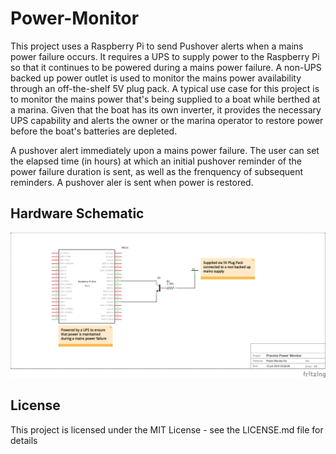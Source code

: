 # Power-Monitor
This project uses a Raspberry Pi to send Pushover alerts when a mains power failure occurs. It requires a UPS to supply power to the Raspberry Pi so that it continues to be powered during a mains power failure. A non-UPS backed up power outlet is used to monitor the mains power availability through an off-the-shelf 5V plug pack. A typical use case for this project is to monitor the mains power that's being supplied to a boat while berthed at a marina. Given that the boat has its own inverter, it provides the necessary UPS capability and alerts the owner or the marina operator to restore power before the boat's batteries are depleted.

A pushover alert immediately upon a mains power failure. The user can set the elapsed time (in hours) at which an initial pushover reminder of the power failure duration is sent, as well as the frenquency of subsequent reminders. A pushover aler is sent when power is restored.

## Hardware Schematic
![Schematic](https://github.com/roscoe81/Power-Monitor/blob/master/Power_Monitor_schem.png)

## License

This project is licensed under the MIT License - see the LICENSE.md file for details
